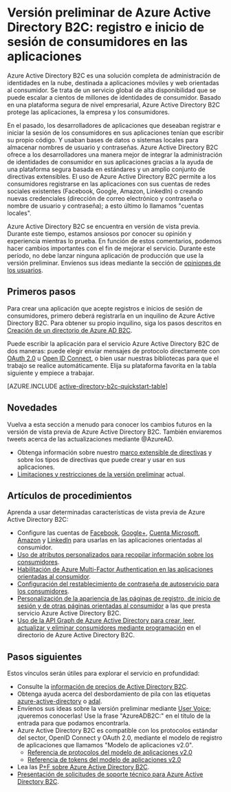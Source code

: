 <properties
	pageTitle="Vista previa de Azure Active Directory B2C: Información general | Microsoft Azure"
	description="Desarrollo de aplicaciones orientadas al consumidor con Azure Active Directory B2C"
	services="active-directory-b2c"
	documentationCenter=""
	authors="swkrish"
	manager="msmbaldwin"
	editor="bryanla"/>

<tags
	ms.service="active-directory-b2c"
	ms.workload="identity"
	ms.tgt_pltfrm="na"
	ms.devlang="na"
	ms.topic="hero-article"
	ms.date="03/22/2016"
	ms.author="swkrish"/>

# Versión preliminar de Azure Active Directory B2C: registro e inicio de sesión de consumidores en las aplicaciones

Azure Active Directory B2C es una solución completa de administración de identidades en la nube, destinada a aplicaciones móviles y web orientadas al consumidor. Se trata de un servicio global de alta disponibilidad que se puede escalar a cientos de millones de identidades de consumidor. Basado en una plataforma segura de nivel empresarial, Azure Active Directory B2C protege las aplicaciones, la empresa y los consumidores.

En el pasado, los desarrolladores de aplicaciones que deseaban registrar e iniciar la sesión de los consumidores en sus aplicaciones tenían que escribir su propio código. Y usaban bases de datos o sistemas locales para almacenar nombres de usuario y contraseñas. Azure Active Directory B2C ofrece a los desarrolladores una manera mejor de integrar la administración de identidades de consumidor en sus aplicaciones gracias a la ayuda de una plataforma segura basada en estándares y un amplio conjunto de directivas extensibles. El uso de Azure Active Directory B2C permite a los consumidores registrarse en las aplicaciones con sus cuentas de redes sociales existentes (Facebook, Google, Amazon, LinkedIn) o creando nuevas credenciales (dirección de correo electrónico y contraseña o nombre de usuario y contraseña); a esto último lo llamamos "cuentas locales".

Azure Active Directory B2C se encuentra en versión de vista previa. Durante este tiempo, estamos ansiosos por conocer su opinión y experiencia mientras lo prueba. En función de estos comentarios, podemos hacer cambios importantes con el fin de mejorar el servicio. Durante este período, no debe lanzar ninguna aplicación de producción que use la versión preliminar. Envíenos sus ideas mediante la sección de [opiniones de los usuarios](https://feedback.azure.com/forums/169401-azure-active-directory/).

## Primeros pasos

Para crear una aplicación que acepte registros e inicios de sesión de consumidores, primero deberá registrarla en un inquilino de Azure Active Directory B2C. Para obtener su propio inquilino, siga los pasos descritos en [Creación de un directorio de Azure AD B2C](active-directory-b2c-get-started.md).

Puede escribir la aplicación para el servicio Azure Active Directory B2C de dos maneras: puede elegir enviar mensajes de protocolo directamente con [OAuth 2.0](active-directory-b2c-reference-protocols.md#oauth2-authorization-code-flow) u [Open ID Connect](active-directory-b2c-reference-protocols.md#openid-connect-sign-in-flow), o bien usar nuestras bibliotecas para que el trabajo se realice automáticamente. Elija su plataforma favorita en la tabla siguiente y empiece a trabajar.

[AZURE.INCLUDE [active-directory-b2c-quickstart-table](../../includes/active-directory-b2c-quickstart-table.md)]

## Novedades

Vuelva a esta sección a menudo para conocer los cambios futuros en la versión de vista previa de Azure Active Directory B2C. También enviaremos tweets acerca de las actualizaciones mediante @AzureAD.

- Obtenga información sobre nuestro [marco extensible de directivas](active-directory-b2c-reference-policies.md) y sobre los tipos de directivas que puede crear y usar en sus aplicaciones.
- [Limitaciones y restricciones de la versión preliminar](active-directory-b2c-limitations.md) actual.

## Artículos de procedimientos

Aprenda a usar determinadas características de vista previa de Azure Active Directory B2C:

- Configure las cuentas de [Facebook](active-directory-b2c-setup-fb-app.md), [Google+](active-directory-b2c-setup-goog-app.md), [Cuenta Microsoft](active-directory-b2c-setup-msa-app.md), [Amazon](active-directory-b2c-setup-amzn-app.md) y [LinkedIn](active-directory-b2c-setup-li-app.md) para usarlas en las aplicaciones orientadas al consumidor.
- [Uso de atributos personalizados para recopilar información sobre los consumidores](active-directory-b2c-reference-custom-attr.md).
- [Habilitación de Azure Multi-Factor Authentication en las aplicaciones orientadas al consumidor](active-directory-b2c-reference-mfa.md).
- [Configuración del restablecimiento de contraseña de autoservicio para los consumidores](active-directory-b2c-reference-sspr.md).
- [Personalización de la apariencia de las páginas de registro, de inicio de sesión y de otras páginas orientadas al consumidor](active-directory-b2c-reference-ui-customization.md) a las que presta servicio Azure Active Directory B2C.
- [Uso de la API Graph de Azure Active Directory para crear, leer, actualizar y eliminar consumidores mediante programación](active-directory-b2c-devquickstarts-graph-dotnet.md) en el directorio de Azure Active Directory B2C.

## Pasos siguientes

Estos vínculos serán útiles para explorar el servicio en profundidad:

- Consulte la [información de precios de Active Directory B2C](https://azure.microsoft.com/pricing/details/active-directory-b2c/).
- Obtenga ayuda acerca del desbordamiento de pila con las etiquetas [azure-active-directory](http://stackoverflow.com/questions/tagged/azure-active-directory) o [adal](http://stackoverflow.com/questions/tagged/adal).
- Envíenos sus ideas sobre la versión preliminar mediante [User Voice](https://feedback.azure.com/forums/169401-azure-active-directory/); ¡queremos conocerlas! Use la frase "AzureADB2C:" en el título de la entrada para que podamos encontrarla.
- Azure Active Directory B2C es compatible con los protocolos estándar del sector, OpenID Connect y OAuth 2.0, mediante el modelo de registro de aplicaciones que llamamos "Modelo de aplicaciones v2.0".
  - [Referencia de protocolos del modelo de aplicaciones v2.0](active-directory-b2c-reference-protocols.md)
  - [Referencia de tokens del modelo de aplicaciones v2.0](active-directory-b2c-reference-tokens.md)
- Lea las [P+F sobre Azure Active Directory B2C](active-directory-b2c-faqs.md).
- [Presentación de solicitudes de soporte técnico para Azure Active Directory B2C](active-directory-b2c-support.md).

<!---HONumber=AcomDC_0330_2016-->